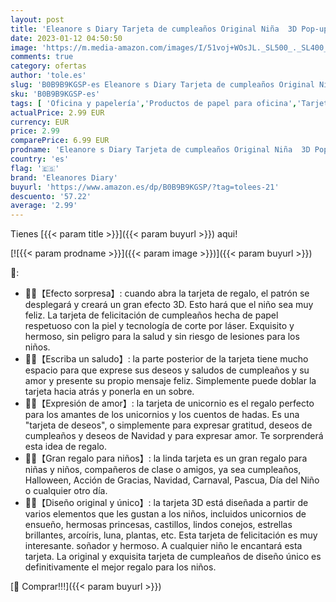 ```yaml
---
layout: post
title: 'Eleanore s Diary Tarjeta de cumpleaños Original Niña  3D Pop-up Tarjetas de Felicitación Cumpleaños con Sobre  Tarjetas Navidad Originales  Halloween  Navidad  Regalo de Cumpleaños Niña'
date: 2023-01-12 04:50:50
image: 'https://m.media-amazon.com/images/I/51voj+WOsJL._SL500_._SL400_.jpg'
comments: true
category: ofertas
author: 'tole.es'
slug: 'B0B9B9KGSP-es Eleanore s Diary Tarjeta de cumpleaños Original Niña 3D...'
sku: 'B0B9B9KGSP-es'
tags: [ 'Oficina y papelería','Productos de papel para oficina','Tarjetas de felicitación','Tarjetas y cartulinas','eleanores diary','navidad','🇪🇸', ]
actualPrice: 2.99 EUR
currency: EUR
price: 2.99
comparePrice: 6.99 EUR
prodname: 'Eleanore s Diary Tarjeta de cumpleaños Original Niña  3D Pop-up Tarjetas de Felicitación Cumpleaños con Sobre  Tarjetas Navidad Originales  Halloween  Navidad  Regalo de Cumpleaños Niña'
country: 'es'
flag: '🇪🇸'
brand: 'Eleanores Diary'
buyurl: 'https://www.amazon.es/dp/B0B9B9KGSP/?tag=tolees-21'
descuento: '57.22'
average: '2.99'
---
```


Tienes [{{< param title >}}]({{< param buyurl >}}) aqui!

[![{{< param prodname >}}]({{< param image >}})]({{< param buyurl >}})

🔎:

- 🎀🎀【Efecto sorpresa】: cuando abra la tarjeta de regalo, el patrón se desplegará y creará un gran efecto 3D. Esto hará que el niño sea muy feliz. La tarjeta de felicitación de cumpleaños hecha de papel respetuoso con la piel y tecnología de corte por láser. Exquisito y hermoso, sin peligro para la salud y sin riesgo de lesiones para los niños.
- 🍭🍭【Escriba un saludo】: la parte posterior de la tarjeta tiene mucho espacio para que exprese sus deseos y saludos de cumpleaños y su amor y presente su propio mensaje feliz. Simplemente puede doblar la tarjeta hacia atrás y ponerla en un sobre.
- 🦄🦄【Expresión de amor】: la tarjeta de unicornio es el regalo perfecto para los amantes de los unicornios y los cuentos de hadas. Es una "tarjeta de deseos", o simplemente para expresar gratitud, deseos de cumpleaños y deseos de Navidad y para expresar amor. Te sorprenderá esta idea de regalo.
- 🎁🎁【Gran regalo para niños】: la linda tarjeta es un gran regalo para niñas y niños, compañeros de clase o amigos, ya sea cumpleaños, Halloween, Acción de Gracias, Navidad, Carnaval, Pascua, Día del Niño o cualquier otro día.
- 👑👑【Diseño original y único】: la tarjeta 3D está diseñada a partir de varios elementos que les gustan a los niños, incluidos unicornios de ensueño, hermosas princesas, castillos, lindos conejos, estrellas brillantes, arcoíris, luna, plantas, etc. Esta tarjeta de felicitación es muy interesante. soñador y hermoso. A cualquier niño le encantará esta tarjeta. La original y exquisita tarjeta de cumpleaños de diseño único es definitivamente el mejor regalo para los niños.

[🛒 Comprar!!!]({{< param buyurl >}})
